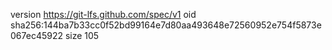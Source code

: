version https://git-lfs.github.com/spec/v1
oid sha256:144ba7b33cc0f52bd99164e7d80aa493648e72560952e754f5873e067ec45922
size 105
